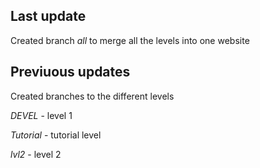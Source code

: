 ## Last update ##
Created branch *all* to merge all the levels into one website

## Previuous updates ##
Created branches to the different levels

*DEVEL* - level 1

*Tutorial* - tutorial level

*lvl2* - level 2
